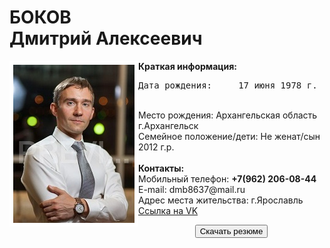 <h1>БОКОВ
<br>Дмитрий Алексеевич</h1>
<p><img src="1_MG_3769.jpg" align="left" style=" border: 6px solid #ffffff;">
<b>Краткая информация:</b>
	<br><pre>Дата рождения:		17 июня 1978 г.</pre>
	<br>Место рождения:		Архангельская область г.Архангельск
	<br>Семейное положение/дети:	Не женат/сын 2012 г.р.
	<br>
	<br><b>Контакты:</b>
	<br>Мобильный телефон:	<strong>+7(962) 206-08-44</strong>
	<br>E-mail: 			dmb8637@mail.ru
	<br>Адрес места жительства:	г.Ярославль
	<br><a HREF="https://vk.com/id32994005" target="_blank">Ссылка на VK</a>
</p>
<p align="center"><a href="anketa_D_A_Bokov.docx"><button>Скачать резюме</button></a></p>
